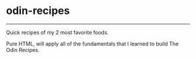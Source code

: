 <h1>odin-recipes</h1>
<hr/>
Quick recipes of my 2 most favorite foods.

Pure HTML, will apply all of the fundamentals that I learned to build The Odin Recipes.
